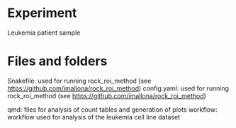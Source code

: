 # Experiment

Leukemia patient sample

# Files and folders

Snakefile: used for running rock_roi_method (see https://github.com/imallona/rock_roi_method)
config.yaml: used for running rock_roi_method (see https://github.com/imallona/rock_roi_method)

qmd: files for analysis of count tables and generation of plots
workflow: workflow used for analysis of the leukemia cell line dataset
